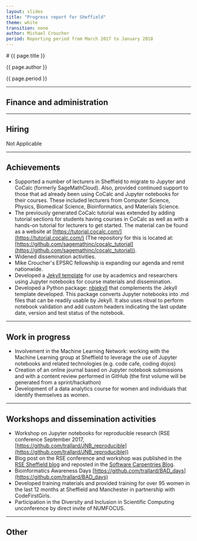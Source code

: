 ```yaml
---
layout: slides
title: "Progress report for Sheffield"
theme: white
transition: none
author: Michael Croucher
period: Reporting period from March 2017 to January 2018
---
```


<section data-markdown data-separator="^---\n" data-separator-vertical="^--\n">
# {{ page.title }}

{{ page.author }}


{{ page.period }}

---

## Finance and administration



---
## Hiring
Not Applicable

---
## Achievements

- Supported a number of lecturers in Sheffield to migrate to Jupyter and CoCalc
(formerly SageMathCloud). Also, provided continued support to those that ad already been using CoCalc and
Jupyter notebooks for their courses.
These included lecturers from Computer Science, Physics, Biomedical
Science, Bioinformatics, and Materials Science.
- The previously generated CoCalc tutorial was extended by adding tutorial
sections for students having courses in CoCalc as well as with a hands-on
tutorial for lecturers to get started. The material can be found as a website at [https://tutorial.cocalc.com/](https://tutorial.cocalc.com/) (The repository for this is located at:[https://github.com/sagemathinc/cocalc_tutorial](https://github.com/sagemathinc/cocalc_tutorial)).
- Widened dissemination activities.
- Mike Croucher's EPSRC fellowship is expanding our agenda and remit nationwide.
- Developed a [Jekyll template](https://github.com/trallard/Modules-template)
for use by academics and researchers using Jupyter notebooks for course materials and dissemination.
- Developed a Python package:  [nbjekyll](https://github.com/trallard/nbjekyll) that complements the Jekyll template developed.
This package converts Jupyter notebooks into .md files that can be readily usable by Jekyll. It also uses nbval to perform notebook validation and add custom headers indicating the last update date, version and test status of the notebook.

---

## Work in progress

- Involvement in the Machine Learning Network: working with the Machine Learning group at Sheffield to leverage the use of Jupyter notebooks and related technologies (e.g. code cafe, coding dojos)
- Creation of an online journal based on Jupyter notebook submissions and with a content review performed in GitHub (the first volume will be generated from a sprint/hackathon)
- Development of a data analytics course for women and individuals that identify themselves as women.

---
## Workshops and dissemination activities

- Workshop on Jupyter notebooks for reproducible research (RSE conference September 2017, [https://github.com/trallard/JNB_reproducible](https://github.com/trallard/JNB_reproducible))
- Blog post on the RSE conference and workshop was published in the [RSE Sheffield blog](www.rse.shef.ac.uk/blog) and reposted in the [Software Carpentries Blog](https://software-carpentry.org/blog/2018/01/rse-conf-repost.html).
- Bioinformatics Awareness Days [https://github.com/trallard/BAD_days](https://github.com/trallard/BAD_days)
- Developed training materials and provided training for over 95 women in the last 12 months at Sheffield and Manchester in partnership with CodeFirstGirls.
- Participation in the Diversity and Inclusion in Scientific Computing unconference by direct invite of NUMFOCUS.


---
## Other



</section>
